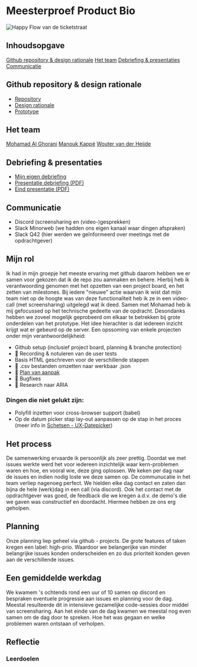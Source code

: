 # Meesterproef Product Bio
![Happy Flow van de ticketstraat](https://user-images.githubusercontent.com/33430655/84995585-79f5bc80-b14c-11ea-849b-a1d1b169dc70.gif)

## Inhoudsopgave
[Github repository & design rationale]()
[Het team]()
[Debriefing & presentaties]()
[Communicatie]()

## Github repository & design rationale 
- [Repository](https://github.com/Mokerstier/Rijksmuseum-Ticketflow)
- [Design rationale](https://github.com/Mokerstier/Rijksmuseum-Ticketflow/wiki/Design-rationale)
- [Prototype](https://rijks-ticket-flow.herokuapp.com/)

## Het team
[Mohamad Al Ghorani](https://github.com/MohamadAlGhorani)
[Manouk Kappé](https://github.com/ManoukK)
[Wouter van der Heijde](https://github.com/Mokerstier)

## Debriefing & presentaties 
- [Mijn eigen debriefing](https://github.com/Mokerstier/meesterproef-1920/wiki/Debriefing)
- [Presentatie debriefing (PDF)](https://github.com/ManoukK/meesterproef-1920/files/4818881/Debriefing.pdf)
- [Eind presentatie (PDF)](https://github.com/Mokerstier/Rijksmuseum-Ticketflow/wiki/Laatste-presentatie)

## Communicatie
- Discord (screensharing en (video-)gesprekken)
- Slack Minorweb (we hadden ons eigen kanaal waar dingen afspraken)
- Slack Q42 (hier werden we geïnformeerd over meetings met de opdrachtgever)

## Mijn rol
Ik had in mijn groepje het meeste ervaring met github daarom hebben we er samen voor gekozen dat ik de repo zou aanmaken en behere. Hierbij heb ik verantwoording genomen met het opzetten van een project board, en het zetten van milestones. Bij iedere "nieuwe" actie waarvan ik wist dat mijn team niet op de hoogte was van deze functionaliteit heb ik ze in een video-call (met screensharing) uitgelegd wat ik deed.
Samen met Mohamad heb ik mij gefocussed op het technische gedeelte van de opdracht. Desondanks hebben we zoveel mogelijk geprobeerd om elkaar te betrekken bij grote onderdelen van het prototype. Het idee hierachter is dat iedereen inzicht krijgt wat er gebeurd op de server. Een opssoming van enkele projecten onder mijn verantwoordelijkheid:

- Github setup (inclusief project board, planning & branche protection)
- :pencil: Recording & notuleren van de user tests
- Basis HTML geschreven voor de verschillende stappen
- :pencil: .csv bestanden omzetten naar werkbaar .json
- :pencil: [Plan van aanpak](https://github.com/Mokerstier/Rijksmuseum-Ticketflow/wiki/Plan-van-aanpak)
- :bug: Bugfixes
- :pencil: Research naar ARIA

### Dingen die niet gelukt zijn:
- Polyfill inzetten voor cross-browser support (babel)
- Op de datum picker stap lay-out aanpassen op de stap in het proces (meer info in [Schetsen - UX-Datepicker]())

## Het process
De samenwerking ervaarde ik persoonlijk als zeer prettig. Doordat we met issues werkte werd het voor iedereen inzichtelijk waar kern-problemen waren en hoe, en vooral wie, deze ging oplossen. We keken per dag naar de issues en indien nodig loste we deze samen op. De communucatie in het team verliep nagenoeg perfect. We hielden elke dag contact en zaten dan bijna de hele (werk)dag in een call (via discord). Ook het contact met de opdrachtgever was goed, de feedback die we kregen a.d.v. de demo's die we gaven was constructief en doordacht. Hiermee hebben ze ons erg geholpen.

## Planning
Onze planning liep geheel via github - projects. De grote features of taken kregen een label: high-prio. Waardoor we belangerijke van minder belangrijke issues konden onderscheiden en zo dus prioriteit konden geven aan de verschillende issues.

## Een gemiddelde werkdag
We kwamem 's ochtends rond een uur of 10 samen op discord en bespraken eventuele progressie aan issues en planning voor de dag. Meestal resulteerde dit in intensieve gezamelijke code-sessies door middel van screensharing. Aan het einde van de dag kwamen we meestal nog even samen om de dag door te spreken. Hoe het was gegaan en welke problemen waren ontstaan of verholpen.

## Reflectie

### Leerdoelen

<!-- Add a link to your live demo in Github Pages 🌐-->

<!-- ☝️ replace this description with a description of your own work -->

<!-- Add a nice poster image here at the end of the week, showing off your shiny frontend 📸 -->

<!-- Maybe a table of contents here? 📚 -->

<!-- How about a section that describes how to install this project? 🤓 -->

<!-- ...but how does one use this project? What are its features 🤔 -->

<!-- Maybe a checklist of done stuff and stuff still on your wishlist? ✅ -->

<!-- How about a license here? 📜 (or is it a licence?) 🤷 -->
